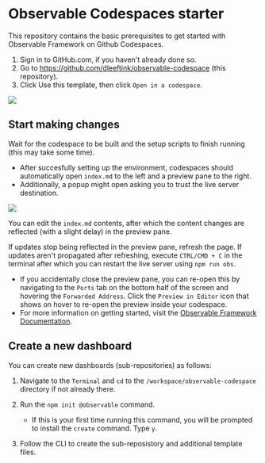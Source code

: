 # Observable Codespaces starter

This repository contains the basic prerequisites to get started with Observable Framework on Github Codespaces.

1. Sign in to GitHub.com, if you haven't already done so.
2. Go to https://github.com/dleeftink/observable-codespace (this repository).
3. Click Use this template, then click `Open in a codespace`.

![](https://docs.github.com/assets/cb-77734/mw-1440/images/help/repository/use-this-template-button.webp)

## Start making changes

Wait for the codespace to be built and the setup scripts to finish running (this may take some time). 
- After succesfully setting up the environment, codespaces should
automatically open `index.md` to the left and a preview pane to the right.
- Additionally, a popup might open asking you to trust the live server destination.

![](https://raw.githubusercontent.com/dleeftink/observable-codespace/main/setup.png)

You can edit the `index.md` contents, after which the content changes are reflected (with a slight delay) in the preview pane.

If updates stop being reflected in the preview pane, refresh the page. If updates aren't propagated after refreshing, execute `CTRL/CMD + C` in the terminal after which you can restart the live server using `npm run obs`.
- If you accidentally close the preview pane, you can re-open this by navigating to the `Ports` tab on the bottom half of the screen and hovering the `Forwarded Address`. Click the `Preview in Editor` icon that shows on hover to re-open the preview inside your codespace.
- For more information on getting started, visit the [Observable Framework Documentation](https://observablehq.com/framework/getting-started).

## Create a new dashboard

You can create new dashboards (sub-repositories) as follows:

1. Navigate to the `Terminal` and `cd` to the `/workspace/observable-codespace` directory if not already there.

2. Run the `npm init @observable` command.
    - If this is your first time running this command, you will be prompted to install the `create` command. Type `y`.

3. Follow the CLI to create the sub-reposistory and additional template files.